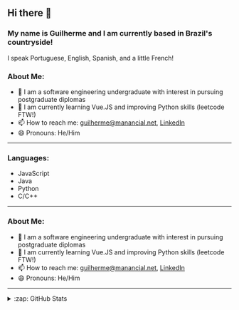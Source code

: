 
## Hi there 👋

### My name is Guilherme and I am currently based in Brazil's countryside!

I speak Portuguese, English, Spanish, and a little French!

### About Me:
- 🔭 I am a software engineering undergraduate with interest in pursuing postgraduate diplomas
- 🌱 I am currently learning Vue.JS and improving Python skills (leetcode FTW!)
- 📫 How to reach me: <guilherme@manancial.net>, [LinkedIn](https://www.linkedin.com/in/guilhermesjardim/)
- 😄 Pronouns: He/Him

---

### Languages:
- JavaScript
- Java
- Python
- C/C++

---

### About Me:
- 🔭 I am a software engineering undergraduate with interest in pursuing postgraduate diplomas
- 🌱 I am currently learning Vue.JS and improving Python skills (leetcode FTW!)
- 📫 How to reach me: <guilherme@manancial.net>, [LinkedIn](https://www.linkedin.com/in/guilhermesjardim/)
- 😄 Pronouns: He/Him

---

<details>
  </br>
  <summary>:zap: GitHub Stats</summary>

  ![Anurag's GitHub stats](https://github-readme-stats.vercel.app/api?username=jardimguilherme&theme=tokyonight&show_icons=true)

</details>
